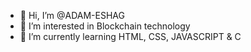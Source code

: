 - 👋 Hi, I’m @ADAM-ESHAG
- 👀 I’m interested in Blockchain technology
- 🌱 I’m currently learning HTML, CSS, JAVASCRIPT & C
<!---
ADAM-ESHAG/ADAM-ESHAG is a ✨ special ✨ repository because its `README.md` (this file) appears on your GitHub profile.
You can click the Preview link to take a look at your changes.
--->
